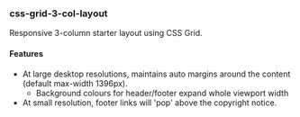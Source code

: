 ### css-grid-3-col-layout

Responsive 3-column starter layout using CSS Grid.

#### Features

* At large desktop resolutions, maintains auto margins around the content (default max-width 1396px).
  * Background colours for header/footer expand whole viewport width
* At small resolution, footer links will 'pop' above the copyright notice.
